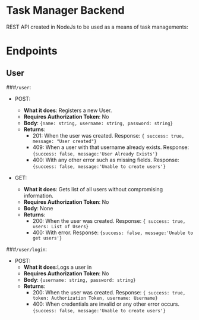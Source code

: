 # Task Manager Backend

REST API created in NodeJs to be used as a means of task managements:

# Endpoints

## User

###`/user`:
- POST: 
  - **What it does**: Registers a new User.
  - **Requires Authorization Token**: No
  - **Body**: `{name: string, username: string, password: string}`
  - **Returns**:
    - 201: When the user was created. Response: `{ success: true, message: "User created"}` 
    - 409: When a user with that username already exists. Response: `{success: false, message:'User Already Exists'}`
    - 400: With any other error such as missing fields. Response: `{success: false, message:'Unable to create users'}`

- GET: 
  - **What it does**: Gets list of all users  without compromising information.
  - **Requires Authorization Token**: No
  - **Body**: None
  - **Returns**:
    - 200: When the user was created. Response: `{ success: true, users: List of Users}` 
    - 400: With error. Response: `{success: false, message:'Unable to get users'}`
  
###`/user/login`:
- POST: 
  - **What it does**:Logs a user in
  - **Requires Authorization Token**: No
  - **Body**: `{username: string, password: string}`
  - **Returns**:
    - 200: When the user was created. Response: `{ success: true, token: Authorization Token, username: Username}` 
    - 400: When credentials are invalid or any other error occurs. `{success: false, message:'Unable to create users'}`



